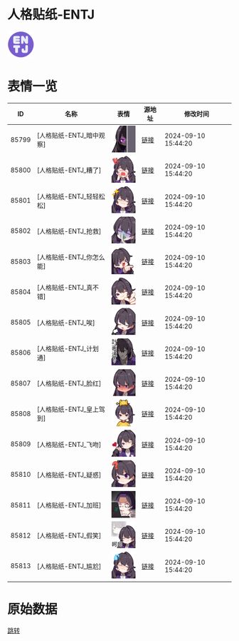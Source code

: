 # 人格贴纸-ENTJ

<img src="./cover.png" height="60" alt="cover" />

# 表情一览

|ID|名称|表情|源地址|修改时间|
|----|----|----|----|----|
|85799|[人格贴纸-ENTJ_暗中观察]|<img src="./pic/085799_%5B人格贴纸-ENTJ_暗中观察%5D.png" height="60" alt="暗中观察"/>|[链接](https://i0.hdslb.com/bfs/garb/27afae98b70302d051311461d2f8dedc7e52fe47.png)|2024-09-10 15:44:20|
|85800|[人格贴纸-ENTJ_糟了]|<img src="./pic/085800_%5B人格贴纸-ENTJ_糟了%5D.png" height="60" alt="糟了"/>|[链接](https://i0.hdslb.com/bfs/garb/3f84c9abe15e762d56934a66af06901bbbbe00e8.png)|2024-09-10 15:44:20|
|85801|[人格贴纸-ENTJ_轻轻松松]|<img src="./pic/085801_%5B人格贴纸-ENTJ_轻轻松松%5D.png" height="60" alt="轻轻松松"/>|[链接](https://i0.hdslb.com/bfs/garb/867352f2fb8dd456f390835b20fd6911c818220a.png)|2024-09-10 15:44:20|
|85802|[人格贴纸-ENTJ_抢救]|<img src="./pic/085802_%5B人格贴纸-ENTJ_抢救%5D.png" height="60" alt="抢救"/>|[链接](https://i0.hdslb.com/bfs/garb/f3877fac81dbfc8e9084c700f1896cc19e964d30.png)|2024-09-10 15:44:20|
|85803|[人格贴纸-ENTJ_你怎么能]|<img src="./pic/085803_%5B人格贴纸-ENTJ_你怎么能%5D.png" height="60" alt="你怎么能"/>|[链接](https://i0.hdslb.com/bfs/garb/d3195c7b46ccacbaffb4c8a1bf4a5889cbe7e861.png)|2024-09-10 15:44:20|
|85804|[人格贴纸-ENTJ_真不错]|<img src="./pic/085804_%5B人格贴纸-ENTJ_真不错%5D.png" height="60" alt="真不错"/>|[链接](https://i0.hdslb.com/bfs/garb/69639a72569311bbb72840e8b88eb95560120105.png)|2024-09-10 15:44:20|
|85805|[人格贴纸-ENTJ_唉]|<img src="./pic/085805_%5B人格贴纸-ENTJ_唉%5D.png" height="60" alt="唉"/>|[链接](https://i0.hdslb.com/bfs/garb/77715189d36ce760f6c77c786ebbaeb3ea42db4e.png)|2024-09-10 15:44:20|
|85806|[人格贴纸-ENTJ_计划通]|<img src="./pic/085806_%5B人格贴纸-ENTJ_计划通%5D.png" height="60" alt="计划通"/>|[链接](https://i0.hdslb.com/bfs/garb/55ad4ce79ad238b24c65369fd7b8eef15431ed0a.png)|2024-09-10 15:44:20|
|85807|[人格贴纸-ENTJ_脸红]|<img src="./pic/085807_%5B人格贴纸-ENTJ_脸红%5D.png" height="60" alt="脸红"/>|[链接](https://i0.hdslb.com/bfs/garb/2d9eb5cbf9ae1189a1cbdf590c495f8c801ad9fc.png)|2024-09-10 15:44:20|
|85808|[人格贴纸-ENTJ_皇上驾到]|<img src="./pic/085808_%5B人格贴纸-ENTJ_皇上驾到%5D.png" height="60" alt="皇上驾到"/>|[链接](https://i0.hdslb.com/bfs/garb/e47c270fb329117201144def03f3a7e9fc07e928.png)|2024-09-10 15:44:20|
|85809|[人格贴纸-ENTJ_飞吻]|<img src="./pic/085809_%5B人格贴纸-ENTJ_飞吻%5D.png" height="60" alt="飞吻"/>|[链接](https://i0.hdslb.com/bfs/garb/a3e94cab02954ff472490f392f016dd3176fa647.png)|2024-09-10 15:44:20|
|85810|[人格贴纸-ENTJ_疑惑]|<img src="./pic/085810_%5B人格贴纸-ENTJ_疑惑%5D.png" height="60" alt="疑惑"/>|[链接](https://i0.hdslb.com/bfs/garb/361dfccc445583a4188f3365fdf57b01cfba88b4.png)|2024-09-10 15:44:20|
|85811|[人格贴纸-ENTJ_加班]|<img src="./pic/085811_%5B人格贴纸-ENTJ_加班%5D.png" height="60" alt="加班"/>|[链接](https://i0.hdslb.com/bfs/garb/b1ebc17edeb9c40c1e962319868fce3c7e66b907.png)|2024-09-10 15:44:20|
|85812|[人格贴纸-ENTJ_假笑]|<img src="./pic/085812_%5B人格贴纸-ENTJ_假笑%5D.png" height="60" alt="假笑"/>|[链接](https://i0.hdslb.com/bfs/garb/f1877496ce51511caf3959990203bdd29b1c2202.png)|2024-09-10 15:44:20|
|85813|[人格贴纸-ENTJ_尴尬]|<img src="./pic/085813_%5B人格贴纸-ENTJ_尴尬%5D.png" height="60" alt="尴尬"/>|[链接](https://i0.hdslb.com/bfs/garb/f5783d121617aa34af15d3987134da19c5a5b502.png)|2024-09-10 15:44:20|

# 原始数据

[跳转](./raw.json)


